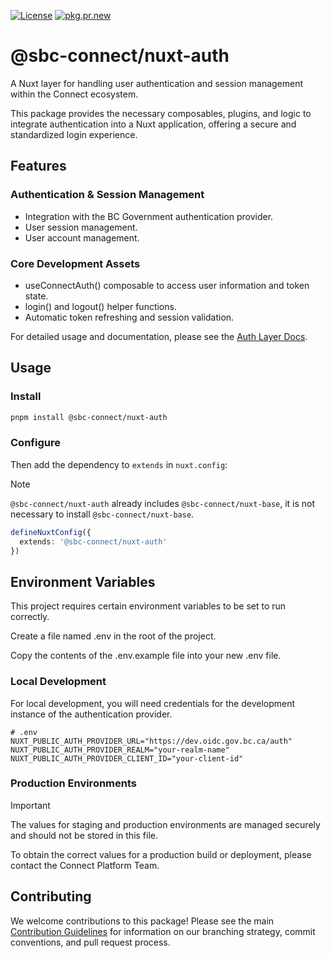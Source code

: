 [![License](https://img.shields.io/badge/License-BSD%203%20Clause-blue.svg)](LICENSE) [![pkg.pr.new](https://pkg.pr.new/badge/OWNER/REPO)](https://pkg.pr.new/~/bcgov/connect-nuxt)

# @sbc-connect/nuxt-auth
A Nuxt layer for handling user authentication and session management within the Connect ecosystem.

This package provides the necessary composables, plugins, and logic to integrate authentication into a Nuxt application, offering a secure and standardized login experience.

## Features
### Authentication & Session Management
- Integration with the BC Government authentication provider.
- User session management.
- User account management.

### Core Development Assets
- useConnectAuth() composable to access user information and token state.
- login() and logout() helper functions.
- Automatic token refreshing and session validation.

For detailed usage and documentation, please see the [Auth Layer Docs](../../../docs/packages/layers/auth/intro.md).

## Usage

### Install

```bash
pnpm install @sbc-connect/nuxt-auth
```

### Configure
Then add the dependency to `extends` in `nuxt.config`:

> [!NOTE]
> `@sbc-connect/nuxt-auth` already includes `@sbc-connect/nuxt-base`, it is not necessary to install `@sbc-connect/nuxt-base`.

```ts
defineNuxtConfig({
  extends: '@sbc-connect/nuxt-auth'
})
```

## Environment Variables
This project requires certain environment variables to be set to run correctly.

Create a file named .env in the root of the project.

Copy the contents of the .env.example file into your new .env file.

### Local Development
For local development, you will need credentials for the development instance of the authentication provider.

```
# .env
NUXT_PUBLIC_AUTH_PROVIDER_URL="https://dev.oidc.gov.bc.ca/auth"
NUXT_PUBLIC_AUTH_PROVIDER_REALM="your-realm-name"
NUXT_PUBLIC_AUTH_PROVIDER_CLIENT_ID="your-client-id"
```

### Production Environments
> [!IMPORTANT]
> The values for staging and production environments are managed securely and should not be stored in this file.

To obtain the correct values for a production build or deployment, please contact the Connect Platform Team.

## Contributing
We welcome contributions to this package! Please see the main [Contribution Guidelines](../../../CONTRIBUTING.md) for information on our branching strategy, commit conventions, and pull request process.